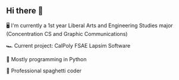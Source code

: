 ## Hi there 👋

🖥️ I'm currently a 1st year Liberal Arts and Engineering Studies major (Concentration CS and Graphic Communications)

🏎️ Current project: CalPoly FSAE Lapsim Software

🐍 Mostly programming in Python

🍝 Professional spaghetti coder
